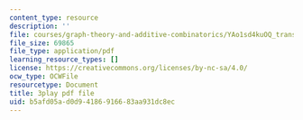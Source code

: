 ```yaml
---
content_type: resource
description: ''
file: courses/graph-theory-and-additive-combinatorics/YAo1sd4kuOQ_transcript.pdf
file_size: 69865
file_type: application/pdf
learning_resource_types: []
license: https://creativecommons.org/licenses/by-nc-sa/4.0/
ocw_type: OCWFile
resourcetype: Document
title: 3play pdf file
uid: b5afd05a-d0d9-4186-9166-83aa931dc8ec
---
```

